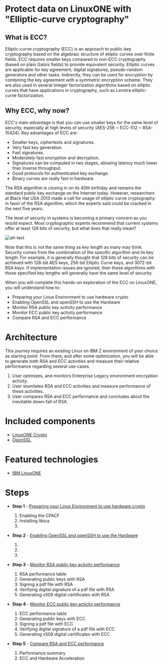 # Protect data on LinuxONE with "Elliptic-curve cryptography"

## What is ECC?
Elliptic-curve cryptography (ECC) is an approach to public-key cryptography based on the algebraic structure of elliptic curves over finite fields. ECC requires smaller keys compared to non-ECC cryptography (based on plain Galois fields) to provide equivalent security. Elliptic curves are applicable for key agreement, digital signatures, pseudo-random generators and other tasks. Indirectly, they can be used for encryption by combining the key agreement with a symmetric encryption scheme. They are also used in several integer factorization algorithms based on elliptic curves that have applications in cryptography, such as Lenstra elliptic-curve factorization.

## Why ECC, why now?
ECC's main advantage is that you can use smaller keys for the same level of security, especially at high levels of security (AES-256 ~ ECC-512 ~ RSA-15424). Key advantages of ECC are:
* Smaller keys, ciphertexts and signatures.
* Very fast key generation.
* Fast signatures.
* Moderately fast encryption and decryption.
* Signatures can be computed in two stages, allowing latency much lower than inverse throughput.
* Good protocols for authenticated key exchange.
* Binary curves are really fast in hardware.

The RSA algorithm is closing in on its 40th birthday and remains the standard public key exchange on the Internet today. However, researchers at Black Hat USA 2013 made a call for usage of elliptic curve cryptography in favor of the RSA algorithm, which the experts said could be cracked in the next five years.

The level of security in systems is becoming a primary concern as you would expect. Most cryptographic experts recommend that current systems offer at least 128 bits of security, but what does that really mean? 

![alt-text](https://www.globalsign.com/files/1714/3284/2298/key-size-comparison.jpg)

Note that this is not the same thing as key length as many may think. Security comes from the combination of the specific algorithm and its key length. For example, it is generally thought that 128 bits of security can be achieved with 128-bit AES keys, 256-bit Elliptic Curve keys, and 3072-bit RSA keys. If implementation issues are ignored, then these algorithms with those specified key lengths will generally have the same level of security.

When you will complete this hands-on exploration of the ECC on LinuxONE, you will understand how to:
* Preparing your Linux Environment to use hardware crypto
* Enabling OpenSSL and openSSH to use the Hardware
* Monitor RSA public key activity performance
* Monitor ECC public key activity performance
* Compare RSA and ECC performance

# Architecture
This journey requires an existing Linux on IBM Z environment of your choice as starting point. From there, and after some optimization, you will be able to generate both RSA and ECC activities and measure their relative performance regarding several use cases.
1. User optimizes, and monitors Enterprise Legacy environment encryption activity.
2. User stumilates RSA and ECC activities and measure performance of these activities.
3. User compares RSA and ECC performance and concludes about the inevitable down-fall of RSA.

# Included components
* [LinuxONE Crypto](https://www.ibm.com/it-infrastructure/linuxone/capabilities/secure-cloud)
* [OpenSSL](https://www.openssl.org/)

# Featured technologies
* [IBM LinuxONE](https://www.ibm.com/it-infrastructure/linuxone)

# Steps

* **Step 1** - [Preparing your Linux Environment to use hardware crypto](https://github.com/guikarai/LinuxONE-crypto-utils/blob/master/part1.md)

    1. Enabling the CPACF
    2. Installing libica
    3. 
    
* **Step 2** - [Enabling OpenSSL and openSSH to use the Hardware](https://github.com/guikarai/LinuxONE-crypto-utils/blob/master/part2.md)

    1. 
    2.
    3.
    
* **Step 3** - [Monitor RSA public key activity performance](https://github.com/guikarai/LinuxONE-ECC/edit/master/rsa-lab.md)

    1. RSA performance table
    2. Generating public keys with RSA
    3. Signing a pdf file with RSA
    4. Verifying digital signature of a pdf file with RSA
    5. Generating x509 digital certificates with RSA
    
* **Step 4** - [Monitor ECC public key acticity performance](https://github.com/guikarai/LinuxONE-ECC/edit/master/ecc-lab.md)

    1. ECC performance table
    2. Generating public keys with ECC
    3. Signing a pdf file with ECC
    4. Verifying digital signature of a pdf file with ECC
    5. Generating x509 digital certificates with ECC
    
* **Step 5** - [Compare RSA and ECC performance]()

    1. Performance summary
    2. ECC and Hardware Acceleration
